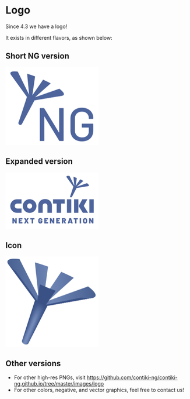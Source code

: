 # Logo

Since 4.3 we have a logo!

It exists in different flavors, as shown below:

## Short NG version
<img src="https://raw.githubusercontent.com/contiki-ng/contiki-ng.github.io/master/images/logo/Contiki_logo_2RGB.png" alt="Logo" width="256">

## Expanded version
<img src="https://raw.githubusercontent.com/contiki-ng/contiki-ng.github.io/master/images/logo/Contiki_logo_1RGB.png" alt="Logo" width="256">

## Icon
<img src="https://raw.githubusercontent.com/contiki-ng/contiki-ng.github.io/master/images/logo/Contiki_seed_RGB.png" alt="Logo" width="256">

## Other versions

* For other high-res PNGs, visit https://github.com/contiki-ng/contiki-ng.github.io/tree/master/images/logo
* For other colors, negative, and vector graphics, feel free to contact us!
